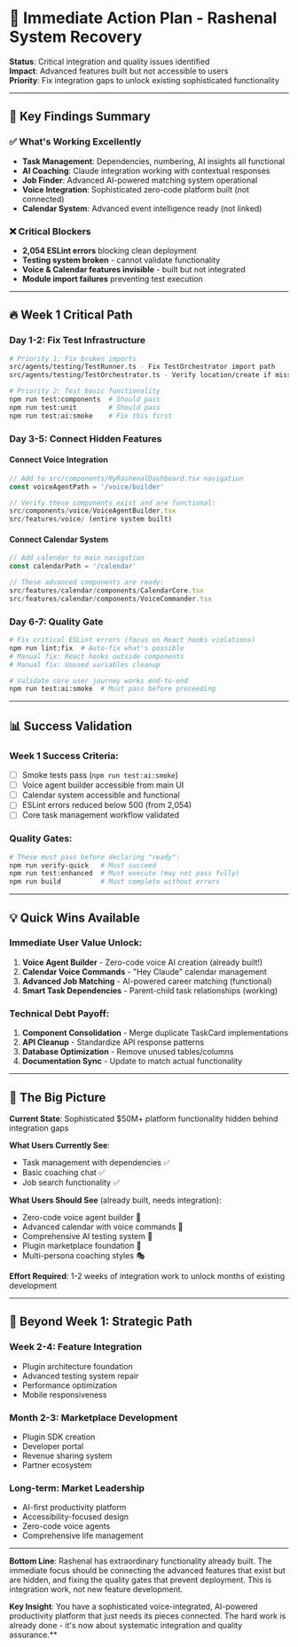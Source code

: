 # 🚨 Immediate Action Plan - Rashenal System Recovery

**Status**: Critical integration and quality issues identified  
**Impact**: Advanced features built but not accessible to users  
**Priority**: Fix integration gaps to unlock existing sophisticated functionality

---

## 🎯 **Key Findings Summary**

### ✅ **What's Working Excellently**
- **Task Management**: Dependencies, numbering, AI insights all functional
- **AI Coaching**: Claude integration working with contextual responses  
- **Job Finder**: Advanced AI-powered matching system operational
- **Voice Integration**: Sophisticated zero-code platform built (not connected)
- **Calendar System**: Advanced event intelligence ready (not linked)

### ❌ **Critical Blockers**
- **2,054 ESLint errors** blocking clean deployment
- **Testing system broken** - cannot validate functionality
- **Voice & Calendar features invisible** - built but not integrated
- **Module import failures** preventing test execution

---

## 🔥 **Week 1 Critical Path**

### **Day 1-2: Fix Test Infrastructure**
```bash
# Priority 1: Fix broken imports
src/agents/testing/TestRunner.ts - Fix TestOrchestrator import path
src/agents/testing/TestOrchestrator.ts - Verify location/create if missing

# Priority 2: Test basic functionality
npm run test:components  # Should pass
npm run test:unit        # Should pass  
npm run test:ai:smoke    # Fix this first
```

### **Day 3-5: Connect Hidden Features**

#### **Connect Voice Integration**
```typescript
// Add to src/components/MyRashenalDashboard.tsx navigation
const voiceAgentPath = '/voice/builder'

// Verify these components exist and are functional:
src/components/voice/VoiceAgentBuilder.tsx
src/features/voice/ (entire system built)
```

#### **Connect Calendar System**
```typescript  
// Add calendar to main navigation
const calendarPath = '/calendar'

// These advanced components are ready:
src/features/calendar/components/CalendarCore.tsx
src/features/calendar/components/VoiceCommander.tsx
```

### **Day 6-7: Quality Gate**
```bash
# Fix critical ESLint errors (focus on React hooks violations)
npm run lint:fix  # Auto-fix what's possible
# Manual fix: React hooks outside components
# Manual fix: Unused variables cleanup

# Validate core user journey works end-to-end
npm run test:ai:smoke  # Must pass before proceeding
```

---

## 📊 **Success Validation**

### **Week 1 Success Criteria:**
- [ ] Smoke tests pass (`npm run test:ai:smoke`)
- [ ] Voice agent builder accessible from main UI
- [ ] Calendar system accessible and functional  
- [ ] ESLint errors reduced below 500 (from 2,054)
- [ ] Core task management workflow validated

### **Quality Gates:**
```bash
# These must pass before declaring "ready":
npm run verify-quick   # Must succeed
npm run test:enhanced  # Must execute (may not pass fully)
npm run build          # Must complete without errors
```

---

## 💡 **Quick Wins Available**

### **Immediate User Value Unlock:**
1. **Voice Agent Builder** - Zero-code voice AI creation (already built!)
2. **Calendar Voice Commands** - "Hey Claude" calendar management 
3. **Advanced Job Matching** - AI-powered career matching (functional)
4. **Smart Task Dependencies** - Parent-child task relationships (working)

### **Technical Debt Payoff:**
1. **Component Consolidation** - Merge duplicate TaskCard implementations
2. **API Cleanup** - Standardize API response patterns
3. **Database Optimization** - Remove unused tables/columns
4. **Documentation Sync** - Update to match actual functionality

---

## 🎪 **The Big Picture**

**Current State**: Sophisticated $50M+ platform functionality hidden behind integration gaps

**What Users Currently See**: 
- Task management with dependencies ✅
- Basic coaching chat ✅  
- Job search functionality ✅

**What Users Should See** (already built, needs integration):
- Zero-code voice agent builder 🎤
- Advanced calendar with voice commands 📅
- Comprehensive AI testing system 🧪
- Plugin marketplace foundation 🔌
- Multi-persona coaching styles 🎭

**Effort Required**: 1-2 weeks of integration work to unlock months of existing development

---

## 🚀 **Beyond Week 1: Strategic Path**

### **Week 2-4: Feature Integration**
- Plugin architecture foundation
- Advanced testing system repair  
- Performance optimization
- Mobile responsiveness

### **Month 2-3: Marketplace Development**  
- Plugin SDK creation
- Developer portal
- Revenue sharing system
- Partner ecosystem

### **Long-term: Market Leadership**
- AI-first productivity platform
- Accessibility-focused design
- Zero-code voice agents
- Comprehensive life management

---

**Bottom Line**: Rashenal has extraordinary functionality already built. The immediate focus should be connecting the advanced features that exist but are hidden, and fixing the quality gates that prevent deployment. This is integration work, not new feature development.

**Key Insight**: You have a sophisticated voice-integrated, AI-powered productivity platform that just needs its pieces connected. The hard work is already done - it's now about systematic integration and quality assurance.**